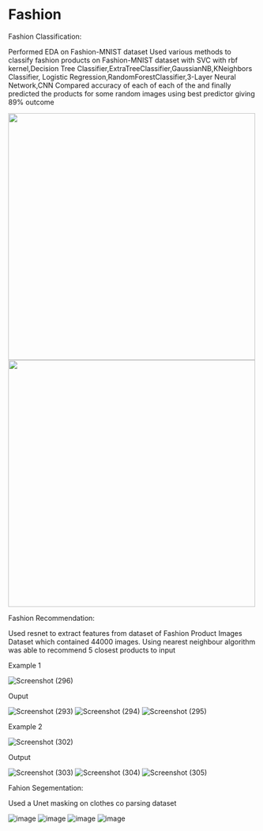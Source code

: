 # Fashion

Fashion Classification:

Performed EDA on Fashion-MNIST dataset
Used various methods to classify fashion products on Fashion-MNIST dataset with SVC with rbf kernel,Decision Tree Classifier,ExtraTreeClassifier,GaussianNB,KNeighbors Classifier,
Logistic Regression,RandomForestClassifier,3-Layer Neural Network,CNN
Compared accuracy of each of each of the and finally predicted the products for some random images using best predictor giving 89% outcome


<img src="https://user-images.githubusercontent.com/57315504/149571203-fda7f1ba-959a-46ff-9f47-66a2057e9cb2.png" width="500">

<img src="https://user-images.githubusercontent.com/57315504/149556556-5fd549ff-14ba-40b2-a74e-bd08e57983c0.png" width="500">

Fashion Recommendation:

Used resnet to extract features from dataset of Fashion Product Images Dataset which contained 44000 images.
Using nearest neighbour algorithm was able to recommend 5 closest products to input

Example 1

![Screenshot (296)](https://user-images.githubusercontent.com/57315504/149559263-006add92-0343-4f48-85e7-994db0718c8a.png)

Ouput

![Screenshot (293)](https://user-images.githubusercontent.com/57315504/149558676-95d9c632-ac77-42a2-a062-9a587e15a076.png)
![Screenshot (294)](https://user-images.githubusercontent.com/57315504/149558797-f461126f-42f3-408a-9cd6-bb59eb1cc0c6.png)
![Screenshot (295)](https://user-images.githubusercontent.com/57315504/149558875-9272b2cd-712c-40a3-aa45-04698c38c97f.png)

Example 2 

![Screenshot (302)](https://user-images.githubusercontent.com/57315504/149559513-2cf48afc-b1aa-4906-8657-4f59aee59687.png)

Output

![Screenshot (303)](https://user-images.githubusercontent.com/57315504/149559583-a0cd6948-57ca-47c5-9e59-e5280d012740.png)
![Screenshot (304)](https://user-images.githubusercontent.com/57315504/149559704-dfa7a3cd-0b52-4167-9e26-c4fbf9ce0370.png)
![Screenshot (305)](https://user-images.githubusercontent.com/57315504/149559802-77dc24d1-31e0-4cc7-9245-ff992026f356.png)







Fahion Segementation:

Used a Unet masking on clothes co parsing dataset

![image](https://user-images.githubusercontent.com/57315504/149556878-6f7907a0-5389-49b9-ac18-7c59292ba4bb.png)
![image](https://user-images.githubusercontent.com/57315504/149556947-176dfaac-e8e8-49b2-9316-6a14e1d26fae.png)
![image](https://user-images.githubusercontent.com/57315504/149556923-ddb153db-df62-4b9d-ac17-0fbb589d1982.png)
![image](https://user-images.githubusercontent.com/57315504/149556989-6b477cbd-aad9-4616-a718-86a19375423a.png)


